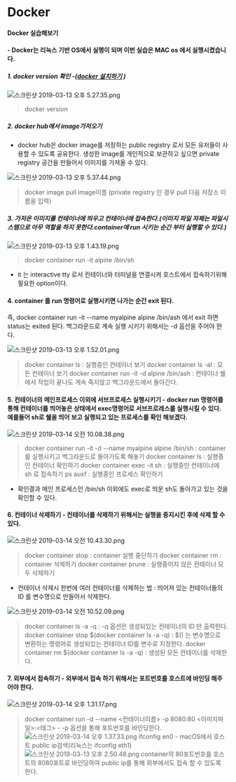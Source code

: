 # Docker
#### Docker 실습해보기
#### - Docker는 리눅스 기반 OS에서 실행이 되며 이번 실습은 MAC os 에서 실행시켰습니다.

##### 1. docker version 확인 -([docker 설치하기](https://docs.docker.com/install/ "docker 설치하기") )
![스크린샷 2019-03-13 오후 5.27.35.png](https://s3-ap-northeast-1.amazonaws.com/torchpad-production/wikis/10853/1p8zAOsKQV6I3b9Y5hYu_%E1%84%89%E1%85%B3%E1%84%8F%E1%85%B3%E1%84%85%E1%85%B5%E1%86%AB%E1%84%89%E1%85%A3%E1%86%BA%202019-03-13%20%E1%84%8B%E1%85%A9%E1%84%92%E1%85%AE%205.27.35.png)

> docker version

##### 2. docker hub에서 image가저오기
- docker hub은 docker image를 저장하는 public registry 로서 모든 유저들이 사용할 수 있도록 공유한다. 생성한 image를 개인적으로 보관하고 싶으면 private registry 공간을 만들어서 이미지를 가져올 수 있다.

![스크린샷 2019-03-13 오후 5.37.44.png](https://s3-ap-northeast-1.amazonaws.com/torchpad-production/wikis/10853/MxNifOiQWSDXFjKs4Ef6_%E1%84%89%E1%85%B3%E1%84%8F%E1%85%B3%E1%84%85%E1%85%B5%E1%86%AB%E1%84%89%E1%85%A3%E1%86%BA%202019-03-13%20%E1%84%8B%E1%85%A9%E1%84%92%E1%85%AE%205.37.44.png)

> docker image pull image이름 
(private registry 인 경우 pull 다음 저장소 이름을 입력)

##### 3. 가저온 이미지를 컨테이너에 띄우고 컨테이너에 접속한다.(이미지 파일 자체는 파일시스템으로 아무 역할을 하지 못한다.container에 run 시키는 순간 부터 실행할 수 있다.)
![스크린샷 2019-03-13 오후 1.43.19.png](https://s3-ap-northeast-1.amazonaws.com/torchpad-production/wikis/10853/k66d9jugQtSqBXFqswAL_%E1%84%89%E1%85%B3%E1%84%8F%E1%85%B3%E1%84%85%E1%85%B5%E1%86%AB%E1%84%89%E1%85%A3%E1%86%BA%202019-03-13%20%E1%84%8B%E1%85%A9%E1%84%92%E1%85%AE%201.43.19.png)

> docker container run -it alpine /bin/sh
- it 는 interactive tty 로서 컨테이너와 터미널을 연결시켜 호스트에서 접속하기위해 필요한 option이다.

#### 4. container 를 run 명령어로 실행시키면 나가는 순간 exit 된다.
즉, docker container run -it --name myalpine alpine /bin/ash 에서 exit 하면 status는 exited 된다. 백그라운드로 계속 실행 시키기 위해서는 -d 옵션을 주어야 한다.

![스크린샷 2019-03-13 오후 1.52.01.png](https://s3-ap-northeast-1.amazonaws.com/torchpad-production/wikis/10853/RE09vZaxQ26rz8nAx5fv_%E1%84%89%E1%85%B3%E1%84%8F%E1%85%B3%E1%84%85%E1%85%B5%E1%86%AB%E1%84%89%E1%85%A3%E1%86%BA%202019-03-13%20%E1%84%8B%E1%85%A9%E1%84%92%E1%85%AE%201.52.01.png)

> docker container ls  : 실행중인 컨테이너 보기
docker container ls -al : 모든 컨테이너 보기
docker container run -it -d alpine /bin/ash : 컨테이너 쉘에서 작업이 끝나도 계속 죽지않고 백그라운드에서 돌아간다.

#### 5. 컨테이너의 메인프로세스 이외에 서브프로세스 실행시키기 - docker run 명령어를 통해 컨테이너를 띄어놓은 상태에서 exec명령어로 서브프로레스를 실행시킬 수 있다. 예를들어 sh로 쉘을 띄어 보고 실행되고 있는 프로세스를 확인 해보겠다.

![스크린샷 2019-03-14 오전 10.08.38.png](https://s3-ap-northeast-1.amazonaws.com/torchpad-production/wikis/10853/y904LFb5Romp3jMighQ2_%E1%84%89%E1%85%B3%E1%84%8F%E1%85%B3%E1%84%85%E1%85%B5%E1%86%AB%E1%84%89%E1%85%A3%E1%86%BA%202019-03-14%20%E1%84%8B%E1%85%A9%E1%84%8C%E1%85%A5%E1%86%AB%2010.08.38.png)

> docker container run -it -d --name myalpine alpine /bin/sh : container 를 실행시키고 백그라운드로 돌아가도록 해놓기 
docker container ls : 실행중인 컨테이너 확인하기
docker container exec -it <containerID> sh : 실행중인 컨테이너에 sh 로 접속하기
ps auxf : 실행중인 프로세스 확인하기 
- 확인결과 메인 프로세스인 /bin/sh 이외에도 exec로 띄운 sh도 돌아가고 있는 것을 확인할 수 있다.

#### 6. 컨테이너 삭제하기 - 컨테이너를 삭제하기 위해서는 실행을 중지시킨 후에 삭제 할 수 있다.

![스크린샷 2019-03-14 오전 10.43.30.png](https://s3-ap-northeast-1.amazonaws.com/torchpad-production/wikis/10853/4MMxmZEJRQq5RYTQZ3xn_%E1%84%89%E1%85%B3%E1%84%8F%E1%85%B3%E1%84%85%E1%85%B5%E1%86%AB%E1%84%89%E1%85%A3%E1%86%BA%202019-03-14%20%E1%84%8B%E1%85%A9%E1%84%8C%E1%85%A5%E1%86%AB%2010.43.30.png)

> docker container stop <containerID> : container 실행 중단하기
docker container rm <containerID> : container 삭제하기
docker container prune : 실행중이지 않은 컨테이너 모두 삭제하기

* 컨테이너 삭제시 한번에 여러 컨테이너를 삭제하는 법 : 띄어져 있는 컨테이너들의 ID 를 변수명으로 만들어서 삭제한다.

![스크린샷 2019-03-14 오전 10.52.09.png](https://s3-ap-northeast-1.amazonaws.com/torchpad-production/wikis/10853/LHd1gLWGSa1SaazFvC3A_%E1%84%89%E1%85%B3%E1%84%8F%E1%85%B3%E1%84%85%E1%85%B5%E1%86%AB%E1%84%89%E1%85%A3%E1%86%BA%202019-03-14%20%E1%84%8B%E1%85%A9%E1%84%8C%E1%85%A5%E1%86%AB%2010.52.09.png)
> docker container ls -a -q : -q 옵션은 생성되있는 컨테이너의 ID 만 출력한다.
docker container stop $(docker container ls -a -q) : $() 는 변수명으로 변환하는 명령어로 생성되있는 컨테이너 ID를 변수로 지정한다.
docker container rm $(docker container ls -a -q) : 생성된 모든 컨테이너를 삭제한다.


#### 7. 외부에서 접속하기 - 외부에서 접속 하기 위해서는 포트번호를 호스트에 바인딩 해주어야 한다.


![스크린샷 2019-03-14 오후 1.31.17.png](https://s3-ap-northeast-1.amazonaws.com/torchpad-production/wikis/10853/s0yxgXSbQviYqeBlJiHP_%E1%84%89%E1%85%B3%E1%84%8F%E1%85%B3%E1%84%85%E1%85%B5%E1%86%AB%E1%84%89%E1%85%A3%E1%86%BA%202019-03-14%20%E1%84%8B%E1%85%A9%E1%84%92%E1%85%AE%201.31.17.png)
> docker container run -d --name <컨테이너이름> -p 8080:80 <이미지파일>:<태그>  - -p 옵션을 통해 포트번호를 바인딩한다.
![스크린샷 2019-03-14 오후 1.37.33.png](https://s3-ap-northeast-1.amazonaws.com/torchpad-production/wikis/10853/yIL6j8PuS7mVytZRvWJC_%E1%84%89%E1%85%B3%E1%84%8F%E1%85%B3%E1%84%85%E1%85%B5%E1%86%AB%E1%84%89%E1%85%A3%E1%86%BA%202019-03-14%20%E1%84%8B%E1%85%A9%E1%84%92%E1%85%AE%201.37.33.png)
> ifconfig en0 - macOS에서 호스트 public ip검색(리눅스는 ifconfig eth1)
![스크린샷 2019-03-13 오후 2.50.48.png](https://s3-ap-northeast-1.amazonaws.com/torchpad-production/wikis/10853/mPvWfo6KTGmBIEK9f6lN_%E1%84%89%E1%85%B3%E1%84%8F%E1%85%B3%E1%84%85%E1%85%B5%E1%86%AB%E1%84%89%E1%85%A3%E1%86%BA%202019-03-13%20%E1%84%8B%E1%85%A9%E1%84%92%E1%85%AE%202.50.48.png)
> container의 80포트번호를 호스트의 8080포트로 바인딩하여 public ip를 통해 외부에서도 접속 할 수 있도록 한다.


